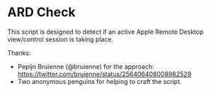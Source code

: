 ARD Check
=======

This script is designed to detect if an active Apple Remote Desktop view/control session is taking place.

Thanks:

- Pepijn Bruienne (@bruienne) for the approach: https://twitter.com/bruienne/status/256406408008982529
- Two anonymous penguins for helping to craft the script.
